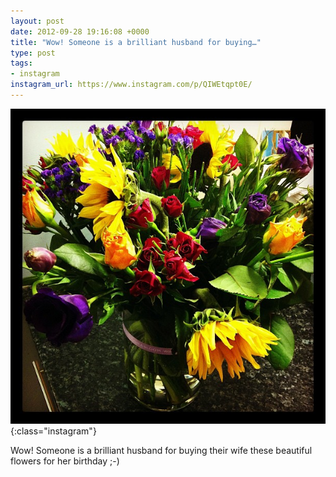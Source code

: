 ```yaml
---
layout: post
date: 2012-09-28 19:16:08 +0000
title: "Wow! Someone is a brilliant husband for buying…"
type: post
tags:
- instagram
instagram_url: https://www.instagram.com/p/QIWEtqpt0E/
---
```


![Instagram - QIWEtqpt0E](/assets/QIWEtqpt0E.jpg){:class="instagram"}

Wow! Someone is a brilliant husband for buying their wife these beautiful flowers for her birthday ;-)
